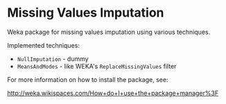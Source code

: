 Missing Values Imputation
=========================

Weka package for missing values imputation using various techniques.

Implemented techniques:
* `NullImputation` - dummy
* `MeansAndModes` - like WEKA's `ReplaceMissingValues` filter

For more information on how to install the package, see:

http://weka.wikispaces.com/How+do+I+use+the+package+manager%3F

